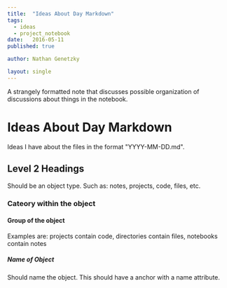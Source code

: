 ```yaml
---
title:  "Ideas About Day Markdown"
tags:
  - ideas
  - project_notebook
date:   2016-05-11
published: true

author: Nathan Genetzky

layout: single
---
```


A strangely formatted note that discusses possible organization of discussions
about things in the notebook.

# Ideas About Day Markdown

Ideas I have about the files in the format "YYYY-MM-DD.md".

## Level 2 Headings

Should be an object type. Such as: notes, projects, code, files, etc.

### Cateory within the object

#### Group of the object
Examples are: projects contain code, directories contain files, notebooks
contain notes

##### Name of Object
Should name the object. This should have a anchor with a name attribute.
